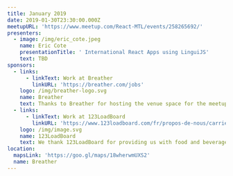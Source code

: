 ```yaml
---
title: January 2019
date: 2019-01-30T23:30:00.000Z
meetupURL: 'https://www.meetup.com/React-MTL/events/258265692/'
presenters:
  - image: /img/eric_cote.jpeg
    name: Eric Cote
    presentationTitle: ' International React Apps using LinguiJS'
    text: TBD
sponsors:
  - links:
      - linkText: Work at Breather
        linkURL: 'https://breather.com/jobs'
    logo: /img/breather-logo.svg
    name: Breather
    text: Thanks to Breather for hosting the venue space for the meetup.
  - links:
      - linkText: Work at 123LoadBoard
        linkURL: 'https://www.123loadboard.com/fr/propos-de-nous/carrieres/'
    logo: /img/image.svg
    name: 123LoadBoard
    text: We thank 123LoadBoard for providing us with food and beverages.
location:
  mapsLink: 'https://goo.gl/maps/18wherwmUXS2'
  name: Breather
---
```


